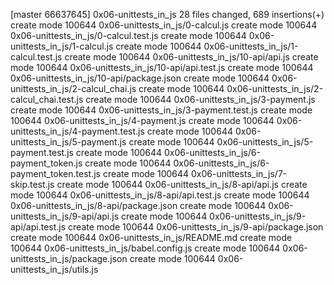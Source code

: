 [master 66637645] 0x06-unittests_in_js
 28 files changed, 689 insertions(+)
 create mode 100644 0x06-unittests_in_js/0-calcul.js
 create mode 100644 0x06-unittests_in_js/0-calcul.test.js
 create mode 100644 0x06-unittests_in_js/1-calcul.js
 create mode 100644 0x06-unittests_in_js/1-calcul.test.js
 create mode 100644 0x06-unittests_in_js/10-api/api.js
 create mode 100644 0x06-unittests_in_js/10-api/api.test.js
 create mode 100644 0x06-unittests_in_js/10-api/package.json
 create mode 100644 0x06-unittests_in_js/2-calcul_chai.js
 create mode 100644 0x06-unittests_in_js/2-calcul_chai.test.js
 create mode 100644 0x06-unittests_in_js/3-payment.js
 create mode 100644 0x06-unittests_in_js/3-payment.test.js
 create mode 100644 0x06-unittests_in_js/4-payment.js
 create mode 100644 0x06-unittests_in_js/4-payment.test.js
 create mode 100644 0x06-unittests_in_js/5-payment.js
 create mode 100644 0x06-unittests_in_js/5-payment.test.js
 create mode 100644 0x06-unittests_in_js/6-payment_token.js
 create mode 100644 0x06-unittests_in_js/6-payment_token.test.js
 create mode 100644 0x06-unittests_in_js/7-skip.test.js
 create mode 100644 0x06-unittests_in_js/8-api/api.js
 create mode 100644 0x06-unittests_in_js/8-api/api.test.js
 create mode 100644 0x06-unittests_in_js/8-api/package.json
 create mode 100644 0x06-unittests_in_js/9-api/api.js
 create mode 100644 0x06-unittests_in_js/9-api/api.test.js
 create mode 100644 0x06-unittests_in_js/9-api/package.json
 create mode 100644 0x06-unittests_in_js/README.md
 create mode 100644 0x06-unittests_in_js/babel.config.js
 create mode 100644 0x06-unittests_in_js/package.json
 create mode 100644 0x06-unittests_in_js/utils.js
